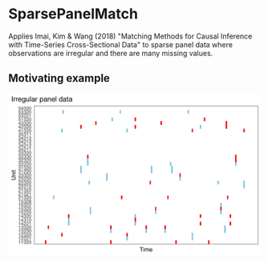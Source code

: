 # SparsePanelMatch
Applies Imai, Kim &amp; Wang (2018) "Matching Methods for Causal Inference with Time-Series Cross-Sectional Data" to sparse panel data where observations are irregular and there are many missing values.

## Motivating example

![Graph showing irregular panel data](https://github.com/MatteoTiratelli/matteotiratelli.github.io/raw/master/Files/Irregular.png)
